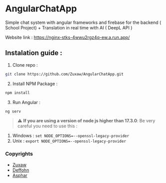 # AngularChatApp
Simple chat system with angular frameworks and firebase for the backend ( School Project) + Translation in real time with AI ( DeepL API )

Website link : https://nginx-stks-4wwu2rgz4q-ew.a.run.app/

## Instalation guide :

1. Clone repo :
  ```sh
  git clone https://github.com/Zuxaw/AngularChatApp.git
  ```

2. Install NPM Package :
  ```sh
  npm install
  ```
3. Run Angular :
  ```sh
  ng serv
  ```



> :warning: **If you are using a version of node js higher than 17.3.0**: Be very careful you need to use this :

1. Windows :
`set NODE_OPTIONS=--openssl-legacy-provider`
2. Unix :
`export NODE_OPTIONS=--openssl-legacy-provider`



### Copyrights
- [Zuxaw](https://github.com/Zuxaw)
- [Deffohn](https://github.com/Deffohn)
- [Asphar](https://github.com/Asphar)
